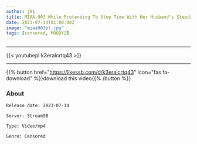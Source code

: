 ```yaml
---
author: j91
title: MIAA-903 While Pretending To Stop Time With Her Husband's Stepdaughter, Her Sexually Harassed Father-In-Law Groped Her Erogenous Zones, And She Couldn't Speak, And She Was Pulling Love Juices... Miho Tsuno
date: 2023-07-14T01:00:00Z
image: "miaa903pl.jpg"
tags: [censored, MOODYZ]
---
```

___

{{< youtubepl k3eralcrtq43 >}}
___

{{% button href="https://likessb.com/d/k3eralcrtq43" icon="fas fa-download" %}}download this video{{% /button %}}
### About

`Release date: 2023-07-14`

`Server: StreamSB`

`Type: Video/mp4`

`Genre:	Censored`